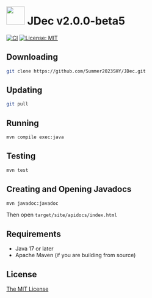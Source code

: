 # <img src="logo.png" width="48"> JDec v2.0.0-beta5

[![CI](https://github.com/Summer2023SHY/JDec/actions/workflows/ci.yml/badge.svg)](https://github.com/Summer2023SHY/JDec/actions/workflows/ci.yml) [![License: MIT](https://img.shields.io/badge/License-MIT-yellow.svg)](./LICENSE)

## Downloading

```bash
git clone https://github.com/Summer2023SHY/JDec.git
```

## Updating

```bash
git pull
```

## Running

```bash
mvn compile exec:java
```

## Testing

```bash
mvn test
```

## Creating and Opening Javadocs

```bash
mvn javadoc:javadoc
```

Then open `target/site/apidocs/index.html`

## Requirements

- Java 17 or later
- Apache Maven (if you are building from source)

## License

[The MIT License](./LICENSE)
